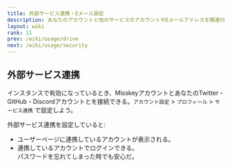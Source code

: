 ```yaml
---
title: 外部サービス連携・Eメール設定
description: あなたのアカウントと他のサービスのアカウントやEメールアドレスを関連付けできる。
layout: wiki
rank: 11
prev: /wiki/usage/drive
next: /wiki/usage/security
---
```

<!--
## Eメール設定
インスタンスで有効になっているとき、アカウントとEメールアドレスを関連付けできる。`アカウント設定` > `プロフィール` で設定しよう。
-->

## 外部サービス連携
インスタンスで有効になっているとき、MisskeyアカウントとあなたのTwitter・GitHub・Discordアカウントとを接続できる。`アカウント設定` > `プロフィール` > `サービス連携` で設定しよう。

外部サービス連携を設定していると:
- ユーザーページに連携しているアカウントが表示される。
- 連携しているアカウントでログインできる。  
  パスワードを忘れてしまった時でも安心だ。
